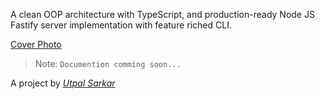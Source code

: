 A clean OOP architecture with TypeScript, and production-ready Node JS Fastify server implementation with feature riched CLI. 

[Cover Photo](cover.png)

> Note: `Documention comming soon...`

A project by *[Utpal Sarkar][profile]*

[profile]: <https://github.com/uksarkar>